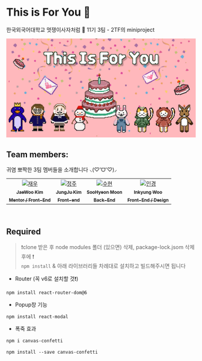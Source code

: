 # This is For You 🍰

한국외국어대학교 멋쟁이사자처럼 🦁 11기 3팀 - 2TF의 miniproject

<img src="src/assets/images/tify_thumbnail.jpg">

## Team members:
귀염 뽀짝한 3팀 멤버들을 소개합니다 ⸜(♡'ᗜ'♡)⸝

<!-- ALL-CONTRIBUTORS-LIST:START - Do not remove or modify this section -->
<!-- prettier-ignore-start -->
<!-- markdownlint-disable -->

<table>
  <tr>
    <td align="center">
    <a href="https://github.com/CosmicSandBox">
    <img src="https://avatars.githubusercontent.com/u/96773327?v=4" width="150px;" alt="재우"/>
    <br />
    <sub>
    <b>JaeWoo Kim</b><br>
    <b>Mentor / Front-End</b>
    </sub>
    </a>
    <br />
    </td>
    <td align="center">
    <a href="https://github.com/KimJJRoSY">
    <img src="https://avatars.githubusercontent.com/u/129376888?v=4" width="150px;" alt="정주"/>
    <br />
    <sub>
    <b>JungJu Kim</b><br>
    <b>Front-end</b>
    </sub>
    </a>
    <br />
    </td>    <td align="center">
    <a href="https://github.com/moonxxpower">
    <img src="https://avatars.githubusercontent.com/u/118599217?v=4" width="150px;" alt="수현"/>
    <br />
    <sub>
    <b>SooHyeon Moon</b><br>
    <b>Back-End</b>
    </sub>
    </a>
    <br />
    </td>    
    <td align="center">
    <a href="https://github.com/InKyungWoo">
    <img src="https://avatars.githubusercontent.com/u/102344718?v=4" width="150px;" alt="인경"/>
    <br />
    <sub>
    <b>Inkyung Woo</b><br>
    <b>Front-End / Design</b>
    </sub>
    </a>
    <br />
    </td>
  </tr>
</table>

<!-- markdownlint-restore -->
<!-- prettier-ignore-end -->

<!-- ALL-CONTRIBUTORS-LIST:END -->

<br>

## Required

> ❗️clone 받은 후 node modules 폴더 (있으면) 삭제, package-lock.jsom 삭제 후에 ❗️ <br> `npm install` & 아래 라이브러리들 차례대로 설치하고 빌드해주시면 됩니다

- Router (꼭 v6로 설치할 것❗️)

```
npm install react-router-dom@6
```

- Popup창 기능

```
npm install react-modal
```

- 폭죽 효과

```
npm i canvas-confetti
```
```
npm install --save canvas-confetti
```